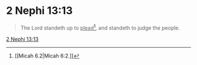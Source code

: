 # 2 Nephi 13:13

> The Lord standeth up to <u>plead</u>[^a], and standeth to judge the people.

[2 Nephi 13:13](https://www.churchofjesuschrist.org/study/scriptures/bofm/2-ne/13?lang=eng&id=p13#p13)


[^a]: [[Micah 6.2|Micah 6:2.]]
